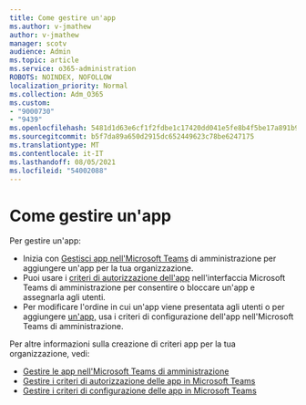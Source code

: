 ```yaml
---
title: Come gestire un'app
ms.author: v-jmathew
author: v-jmathew
manager: scotv
audience: Admin
ms.topic: article
ms.service: o365-administration
ROBOTS: NOINDEX, NOFOLLOW
localization_priority: Normal
ms.collection: Adm_O365
ms.custom:
- "9000730"
- "9439"
ms.openlocfilehash: 5481d1d63e6cf1f2fdbe1c17420dd041e5fe8b4f5be17a891b9e0bf871d27baf
ms.sourcegitcommit: b5f7da89a650d2915dc652449623c78be6247175
ms.translationtype: MT
ms.contentlocale: it-IT
ms.lasthandoff: 08/05/2021
ms.locfileid: "54002088"
---
```

# <a name="how-to-manage-an-app"></a>Come gestire un'app

Per gestire un'app:

- Inizia con [Gestisci app nell'Microsoft Teams](https://admin.teams.microsoft.com/policies/manage-apps) di amministrazione per aggiungere un'app per la tua organizzazione.
- Puoi usare i [criteri di autorizzazione dell'app](https://admin.teams.microsoft.com/policies/app-permission) nell'interfaccia Microsoft Teams di amministrazione per consentire o bloccare un'app e assegnarla agli utenti.
- Per modificare l'ordine in cui un'app viene presentata agli utenti o per aggiungere [un'app,](https://admin.teams.microsoft.com/policies/app-setup) usa i criteri di configurazione dell'app nell'Microsoft Teams di amministrazione.

Per altre informazioni sulla creazione di criteri app per la tua organizzazione, vedi:

- [Gestire le app nell'Microsoft Teams di amministrazione](https://docs.microsoft.com/MicrosoftTeams/manage-apps)
- [Gestire i criteri di autorizzazione delle app in Microsoft Teams](https://docs.microsoft.com/microsoftteams/teams-app-permission-policies)
- [Gestire i criteri di configurazione delle app in Microsoft Teams](https://docs.microsoft.com/microsoftteams/teams-app-setup-policies)
